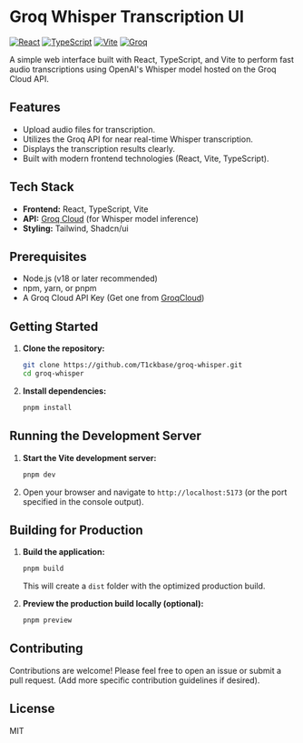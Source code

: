 # Groq Whisper Transcription UI

[![React](https://img.shields.io/badge/React-gray?logo=react)](https://reactjs.org/) [![TypeScript](https://img.shields.io/badge/TypeScript-gray?logo=typescript)](https://www.typescriptlang.org/) [![Vite](https://img.shields.io/badge/Vite-gray?logo=vite)](https://vitejs.dev/) [![Groq](https://img.shields.io/badge/Groq-API-orange)](https://groq.com/)

A simple web interface built with React, TypeScript, and Vite to perform fast audio transcriptions using OpenAI's Whisper model hosted on the Groq Cloud API.

<!-- Optional: Add a screenshot or GIF demo here -->
<!-- ![Screenshot of Groq Whisper UI](link/to/your/screenshot.png) -->

## Features

- Upload audio files for transcription.
- Utilizes the Groq API for near real-time Whisper transcription.
- Displays the transcription results clearly.
- Built with modern frontend technologies (React, Vite, TypeScript).

## Tech Stack

- **Frontend:** React, TypeScript, Vite
- **API:** [Groq Cloud](https://console.groq.com/docs/models) (for Whisper model inference)
- **Styling:** Tailwind, Shadcn/ui

## Prerequisites

- Node.js (v18 or later recommended)
- npm, yarn, or pnpm
- A Groq Cloud API Key (Get one from [GroqCloud](https://console.groq.com/keys))

## Getting Started

1.  **Clone the repository:**

    ```bash
    git clone https://github.com/T1ckbase/groq-whisper.git
    cd groq-whisper
    ```

2.  **Install dependencies:**

    ```bash
    pnpm install
    ```

## Running the Development Server

1.  **Start the Vite development server:**

    ```bash
    pnpm dev
    ```

2.  Open your browser and navigate to `http://localhost:5173` (or the port specified in the console output).

## Building for Production

1.  **Build the application:**

    ```bash
    pnpm build
    ```

    This will create a `dist` folder with the optimized production build.

2.  **Preview the production build locally (optional):**
    ```bash
    pnpm preview
    ```

## Contributing

Contributions are welcome! Please feel free to open an issue or submit a pull request. (Add more specific contribution guidelines if desired).

## License

MIT
